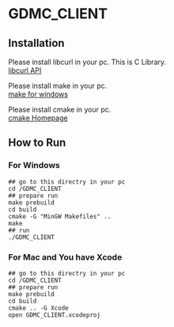# GDMC_CLIENT

## Installation
Please install libcurl in your pc. This is C Library.<br>
[libcurl API](https://curl.se/libcurl/c/)

Please install make in your pc.<br>
[make for windows](http://gnuwin32.sourceforge.net/packages/make.htm)

Please install cmake in your pc.<br>
[cmake Homepage](https://cmake.org/install/)

## How to Run
### For Windows
```
## go to this directry in your pc
cd /GDMC_CLIENT
## prepare run
make prebuild
cd build
cmake -G "MinGW Makefiles" ..
make
## run
./GDMC_CLIENT
```

### For Mac and You have Xcode
```
## go to this directry in your pc
cd /GDMC_CLIENT
## prepare run
make prebuild
cd build
cmake .. -G Xcode
open GDMC_CLIENT.xcodeproj
```
